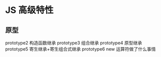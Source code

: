 # JS 高级特性
## 原型
 prototype2  构造函数继承
 prototype3  组合继承
 prototype4  原型继承 
 prototype5  寄生继承+寄生组合式继承
 prototype6  new 运算符做了什么事情
